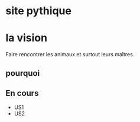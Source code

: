 # site pythique
# la vision
Faire rencontrer les animaux et surtout leurs maîtres.
## pourquoi

## En cours
- US1
- US2
